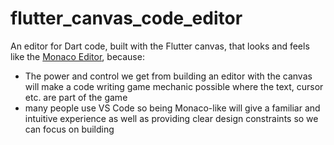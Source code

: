 # flutter_canvas_code_editor

An editor for Dart code, built with the Flutter canvas, that looks and feels like the [Monaco Editor](https://www.notion.so/Monaco-Editor-2148238871834df1975cfdd513d786ff?pvs=21), because:

- The power and control we get from building an editor with the canvas will make a code writing game mechanic possible where the text, cursor etc. are part of the game
- many people use VS Code so being Monaco-like will give a familiar and intuitive experience as well as providing clear design constraints so we can focus on building
